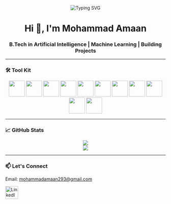 <p align="center">
  <img src="https://readme-typing-svg.demolab.com?font=Fira+Code&size=22&pause=1000&center=true&vCenter=true&width=500&lines=AI+Undergraduate+%7C+Pythonic+Mindset" alt="Typing SVG" />
</p>

<h1 align="center">Hi 👋, I'm Mohammad Amaan</h1>
<h3 align="center">B.Tech in Artificial Intelligence | Machine Learning | Building Projects </h3>

---

### 🛠️ Tool Kit

<p align="center">
  <img src="https://cdn.jsdelivr.net/gh/devicons/devicon/icons/python/python-original.svg" width="50" height="50" />
  <img src="https://cdn.jsdelivr.net/gh/devicons/devicon/icons/opencv/opencv-original.svg" width="50" height="50" />
  <img src="https://cdn.jsdelivr.net/gh/devicons/devicon/icons/numpy/numpy-original.svg" width="50" height="50" />
  <img src="https://cdn.jsdelivr.net/gh/devicons/devicon/icons/pandas/pandas-original.svg" width="50" height="50" />
  <img src="https://cdn.jsdelivr.net/gh/devicons/devicon/icons/matplotlib/matplotlib-original.svg" width="50" height="50" />
  <img src="https://cdn.jsdelivr.net/gh/devicons/devicon/icons/bash/bash-original.svg" width="50" height="50" />
  <img src="https://cdn.jsdelivr.net/gh/devicons/devicon/icons/raspberrypi/raspberrypi-original.svg" width="50" height="50" />
  <img src="https://cdn.jsdelivr.net/gh/devicons/devicon/icons/jupyter/jupyter-original.svg" width="50" height="50" />
  <img src="https://cdn.jsdelivr.net/gh/devicons/devicon/icons/git/git-original.svg" width="50" height="50" />
  <img src="https://cdn.jsdelivr.net/gh/devicons/devicon/icons/vscode/vscode-original.svg" width="50" height="50" />
  <img src="https://cdn.jsdelivr.net/gh/devicons/devicon/icons/cplusplus/cplusplus-original.svg" width="50" height="50" />

</p>

---

### 📈 GitHub Stats

<p align="center">
  <img src="https://github-readme-streak-stats.herokuapp.com/?user=amaan293&theme=tokyonight&hide_border=true" />
  <br/>
  <img src="https://github-readme-stats.vercel.app/api/top-langs/?username=amaan293&layout=compact&theme=tokyonight&hide_border=true" />
</p>

---

### 📫 Let's Connect

Email: mohammadamaan293@gmail.com



  <a href="https://www.linkedin.com/in/mohammad-amaan-9b19b4295/" target="_blank">
    <img src="https://cdn.jsdelivr.net/gh/devicons/devicon/icons/linkedin/linkedin-original.svg" alt="LinkedIn" width="40" />
  </a>
</p>

